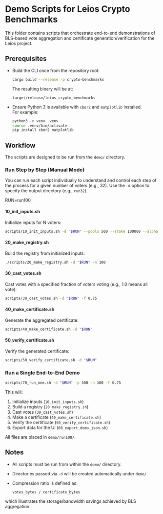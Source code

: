 

# Demo Scripts for Leios Crypto Benchmarks

This folder contains scripts that orchestrate end-to-end demonstrations of BLS-based vote aggregation and certificate generation/verification for the Leios project.

## Prerequisites

- Build the CLI once from the repository root:

  ```bash
  cargo build --release -p crypto-benchmarks
  ```

  The resulting binary will be at:
  ```
  target/release/leios_crypto_benchmarks
  ```

- Ensure Python 3 is available with `cbor2` and `matplotlib` installed.  
  For example:

  ```bash
  python3 -m venv .venv
  source .venv/bin/activate
  pip install cbor2 matplotlib
  ```

## Workflow

The scripts are designed to be run from the `demo/` directory.

### Run Step by Step (Manual Mode)

You can run each script individually to understand and control each step of the process for a given number of voters (e.g., 32). Use the `-d` option to specify the output directory (e.g., `run32`).

RUN=run100 

#### 10_init_inputs.sh

Initialize inputs for N voters:

```bash
scripts/10_init_inputs.sh -d "$RUN" --pools 500 --stake 100000 --alpha 9 --beta 1
```

#### 20_make_registry.sh

Build the registry from initialized inputs:

```bash
./scripts/20_make_registry.sh -d "$RUN" -n 100
```

#### 30_cast_votes.sh

Cast votes with a specified fraction of voters voting (e.g., 1.0 means all vote):

```bash
scripts/30_cast_votes.sh -d "$RUN" -f 0.75
```

#### 40_make_certificate.sh

Generate the aggregated certificate:

```bash
scripts/40_make_certificate.sh -d "$RUN"
```

#### 50_verify_certificate.sh

Verify the generated certificate:

```bash
scripts/50_verify_certificate.sh -d "$RUN"
```

### Run a Single End-to-End Demo

```bash
scripts/70_run_one.sh -d "$RUN" -p 500 -n 100 -f 0.75
```

This will:

1. Initialize inputs (`10_init_inputs.sh`)
2. Build a registry (`20_make_registry.sh`)
3. Cast votes (`30_cast_votes.sh`)
4. Make a certificate (`40_make_certificate.sh`)
5. Verify the certificate (`50_verify_certificate.sh`)
6. Export data for the UI (`60_export_demo_json.sh`)

All files are placed in `demo/run100/`.

## Notes

- All scripts must be run from within the `demo/` directory.
- Directories passed via `-d` will be created automatically under `demo/`.
- Compression ratio is defined as:

  ```
  votes_bytes / certificate_bytes
  ```

which illustrates the storage/bandwidth savings achieved by BLS aggregation.
